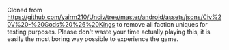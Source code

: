 Cloned from https://github.com/yairm210/Unciv/tree/master/android/assets/jsons/Civ%20V%20-%20Gods%20%26%20Kings to remove all faction uniques for testing purposes.
Please don't waste your time actually playing this, it is easily the most boring way possible to experience the game.
